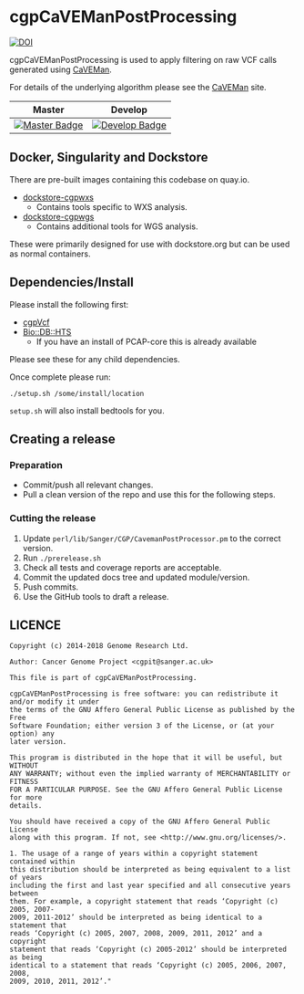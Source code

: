 # cgpCaVEManPostProcessing

[![DOI][zenodo-badge]][zenodo-link]

cgpCaVEManPostProcessing is used to apply filtering on raw VCF calls generated using [CaVEMan][caveman].

For details of the underlying algorithm please see the [CaVEMan][caveman] site.

| Master                                        | Develop                                         |
| --------------------------------------------- | ----------------------------------------------- |
| [![Master Badge][travis-master]][travis-base] | [![Develop Badge][travis-develop]][travis-base] |

## Docker, Singularity and Dockstore

There are pre-built images containing this codebase on quay.io.

* [dockstore-cgpwxs][ds-cgpwxs-git]
  * Contains tools specific to WXS analysis.
* [dockstore-cgpwgs][ds-cgpwgs-git]
  * Contains additional tools for WGS analysis.

These were primarily designed for use with dockstore.org but can be used as normal containers.

## Dependencies/Install
Please install the following first:

* [cgpVcf][cgpvcf]
* [Bio::DB::HTS][bio-db-hts]
    * If you have an install of PCAP-core this is already available

Please see these for any child dependencies.

Once complete please run:

```
./setup.sh /some/install/location
```

`setup.sh` will also install bedtools for you.

## Creating a release

### Preparation

* Commit/push all relevant changes.
* Pull a clean version of the repo and use this for the following steps.

### Cutting the release

1. Update `perl/lib/Sanger/CGP/CavemanPostProcessor.pm` to the correct version.
2. Run `./prerelease.sh`
3. Check all tests and coverage reports are acceptable.
4. Commit the updated docs tree and updated module/version.
5. Push commits.
6. Use the GitHub tools to draft a release.

## LICENCE

```
Copyright (c) 2014-2018 Genome Research Ltd.

Author: Cancer Genome Project <cgpit@sanger.ac.uk>

This file is part of cgpCaVEManPostProcessing.

cgpCaVEManPostProcessing is free software: you can redistribute it and/or modify it under
the terms of the GNU Affero General Public License as published by the Free
Software Foundation; either version 3 of the License, or (at your option) any
later version.

This program is distributed in the hope that it will be useful, but WITHOUT
ANY WARRANTY; without even the implied warranty of MERCHANTABILITY or FITNESS
FOR A PARTICULAR PURPOSE. See the GNU Affero General Public License for more
details.

You should have received a copy of the GNU Affero General Public License
along with this program. If not, see <http://www.gnu.org/licenses/>.

1. The usage of a range of years within a copyright statement contained within
this distribution should be interpreted as being equivalent to a list of years
including the first and last year specified and all consecutive years between
them. For example, a copyright statement that reads ‘Copyright (c) 2005, 2007-
2009, 2011-2012’ should be interpreted as being identical to a statement that
reads ‘Copyright (c) 2005, 2007, 2008, 2009, 2011, 2012’ and a copyright
statement that reads ‘Copyright (c) 2005-2012’ should be interpreted as being
identical to a statement that reads ‘Copyright (c) 2005, 2006, 2007, 2008,
2009, 2010, 2011, 2012’."
```

<!-- References -->
[caveman]: http://cancerit.github.io/CaVEMan
[cgpvcf]: https://github.com/cancerit/cgpVcf/releases
[bio-db-hts]: http://search.cpan.org/dist/Bio-DB-HTS
[ds-cgpwxs-git]: https://github.com/cancerit/dockstore-cgpwxs
[ds-cgpwgs-git]: https://github.com/cancerit/dockstore-cgpwgs

<!-- Travis -->
[travis-base]: https://travis-ci.org/cancerit/cgpCaVEManPostProcessing
[travis-master]: https://travis-ci.org/cancerit/cgpCaVEManPostProcessing.svg?branch=master
[travis-develop]: https://travis-ci.org/cancerit/cgpCaVEManPostProcessing.svg?branch=dev

<!-- Zenodo -->
[zenodo-badge]: https://zenodo.org/badge/doi/10.5281/zenodo.18404.svg
[zenodo-link]: http://dx.doi.org/10.5281/zenodo.18404

